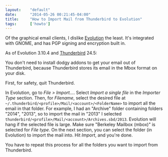 ```yaml
---
layout:    "default"
date:      "2014-05-26 00:21:45-04:00"
title:     "How to Import Mail from Thunderbird to Evolution"
tags:      ['howto']
---
```


Of the graphical email clients, I dislike [Evolution](https://wiki.gnome.org/Apps/Evolution/) the least. It's integrated with GNOME, and has PGP signing and encryption built in.

As of Evolution 3.10.4 and [Thunderbird](https://www.mozilla.org/en-US/thunderbird) 24.5:

You don't need to install dodgy addons to get your email out of Thunderbird, because Thunderbird stores its email in the Mbox format on your disk.

First, for safety, quit Thunderbird.

In Evolution, go to *File > Import...*. Select *Import a single file* in the *Importer Type* section. Then, for *Filename*, select the desired file at `~/.thunderbird/<profile>/Mail/<account>/<FolderName>` to import all the email in that folder. For example, I had an "Archive" folder containing folders "2014", "2013", so to import the mail in "2013" I selected `thunderbird/<profile>/Mail/<account>/Archives.sbd/2013`. Evolution will hang if the selected file is large. Make sure "Berkeley Mailbox (mbox)" is selected for *File type*. On the next section, you can select the folder (in Evolution) to import the mail into. Hit *Import*, and you're done.

You have to repeat this process for all the folders you want to import from Thunderbird.

